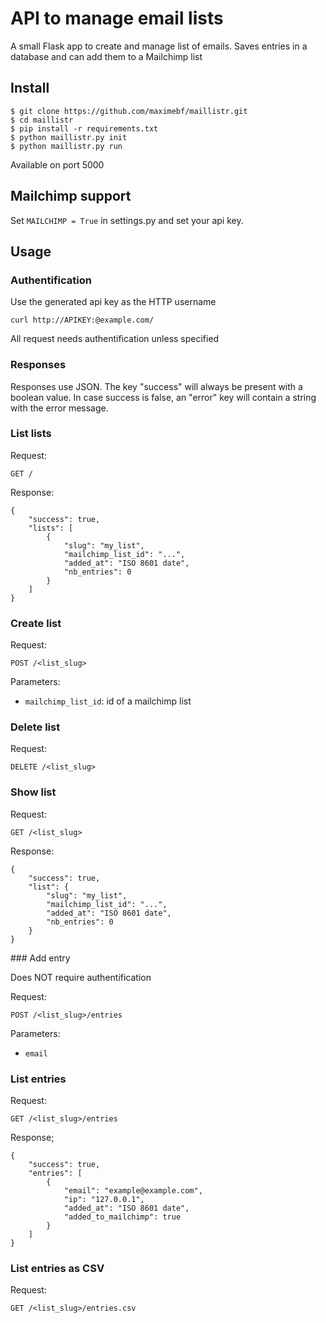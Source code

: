 # API to manage email lists

A small Flask app to create and manage list of emails.
Saves entries in a database and can add them to a Mailchimp list

## Install

    $ git clone https://github.com/maximebf/maillistr.git
    $ cd maillistr
    $ pip install -r requirements.txt
    $ python maillistr.py init
    $ python maillistr.py run

Available on port 5000

## Mailchimp support

Set `MAILCHIMP = True` in settings.py and set your api key.

## Usage

### Authentification

Use the generated api key as the HTTP username

    curl http://APIKEY:@example.com/

All request needs authentification unless specified

### Responses

Responses use JSON. The key "success" will always be present with a boolean value.
In case success is false, an "error" key will contain a string with the error message.

### List lists

Request:

    GET /

Response:

    {
        "success": true,
        "lists": [
            {
                "slug": "my_list",
                "mailchimp_list_id": "...",
                "added_at": "ISO 8601 date",
                "nb_entries": 0
            }
        ]
    }

### Create list

Request:

    POST /<list_slug>

Parameters:

 - `mailchimp_list_id`: id of a mailchimp list

### Delete list

Request:
    
    DELETE /<list_slug>

### Show list

Request:

    GET /<list_slug>

Response:

    {
        "success": true,
        "list": {
            "slug": "my_list",
            "mailchimp_list_id": "...",
            "added_at": "ISO 8601 date",
            "nb_entries": 0
        }
    }

### Add entry

Does NOT require authentification

Request:

    POST /<list_slug>/entries

Parameters:

 - `email`

### List entries

Request:

    GET /<list_slug>/entries

Response;

    {
        "success": true,
        "entries": [
            {
                "email": "example@example.com",
                "ip": "127.0.0.1",
                "added_at": "ISO 8601 date",
                "added_to_mailchimp": true
            }
        ]
    }

### List entries as CSV

Request:

    GET /<list_slug>/entries.csv